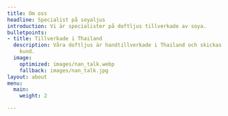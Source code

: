 ```yaml
---
title: Om oss
headline: Specialist på soyaljus
introduction: Vi är specialister på doftljus tillverkade av soya.
bulletpoints:
- title: Tillverkade i Thailand
  description: Våra doftljus är handtillverkade i Thailand och skickas direkt till
    kund.
  image:
    optimized: images/nan_talk.webp
    fallback: images/nan_talk.jpg
layout: about
menu:
  main:
    weight: 2

---
```

